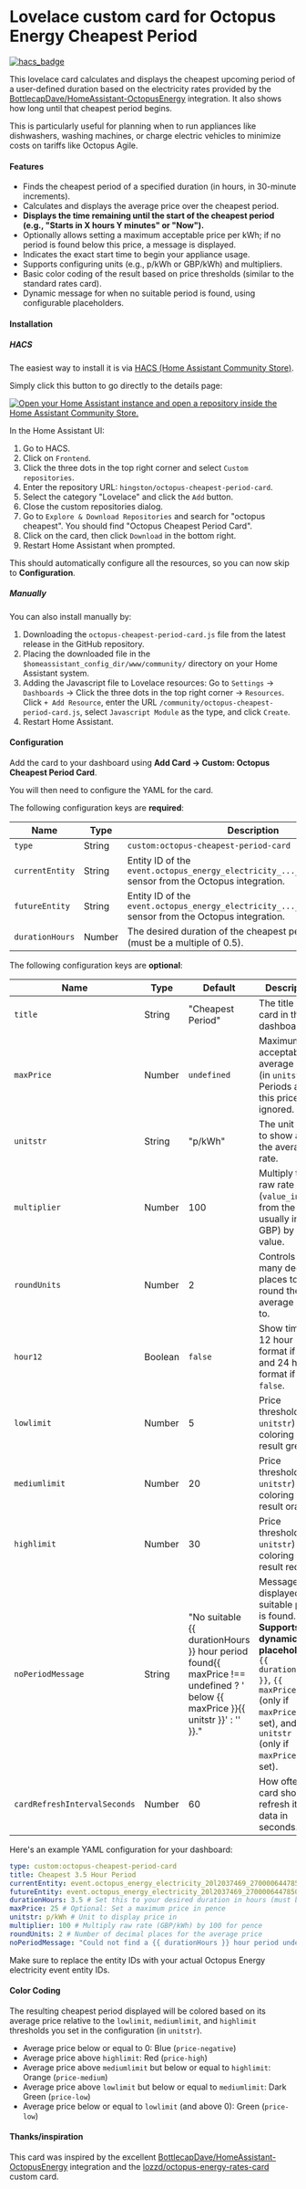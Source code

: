 # Lovelace custom card for Octopus Energy Cheapest Period

[![hacs_badge](https://img.shields.io/badge/HACS-Custom-orange.svg)](https://github.com/hacs/integration)

This lovelace card calculates and displays the cheapest upcoming period of a user-defined duration based on the electricity rates provided by the [BottlecapDave/HomeAssistant-OctopusEnergy](https://github.com/BottlecapDave/) integration. It also shows how long until that cheapest period begins.

This is particularly useful for planning when to run appliances like dishwashers, washing machines, or charge electric vehicles to minimize costs on tariffs like Octopus Agile.

#### Features

*   Finds the cheapest period of a specified duration (in hours, in 30-minute increments).
*   Calculates and displays the average price over the cheapest period.
*   **Displays the time remaining until the start of the cheapest period (e.g., "Starts in X hours Y minutes" or "Now").**
*   Optionally allows setting a maximum acceptable price per kWh; if no period is found below this price, a message is displayed.
*   Indicates the exact start time to begin your appliance usage.
*   Supports configuring units (e.g., p/kWh or GBP/kWh) and multipliers.
*   Basic color coding of the result based on price thresholds (similar to the standard rates card).
*   Dynamic message for when no suitable period is found, using configurable placeholders.

#### Installation
##### HACS
The easiest way to install it is via [HACS (Home Assistant Community Store)](https://github.com/hacs/frontend).

Simply click this button to go directly to the details page:

[![Open your Home Assistant instance and open a repository inside the Home Assistant Community Store.](https://my.home-assistant.io/badges/hacs_repository.svg)](https://my.home-assistant.io/redirect/hacs_repository/?owner=hingston&repository=octopus-cheapest-period-card&category=plugin)

In the Home Assistant UI:
1.  Go to HACS.
2.  Click on `Frontend`.
3.  Click the three dots in the top right corner and select `Custom repositories`.
4.  Enter the repository URL: `hingston/octopus-cheapest-period-card`.
5.  Select the category "Lovelace" and click the `Add` button.
6.  Close the custom repositories dialog.
7.  Go to `Explore & Download Repositories` and search for "octopus cheapest". You should find "Octopus Cheapest Period Card".
8.  Click on the card, then click `Download` in the bottom right.
9.  Restart Home Assistant when prompted.

This should automatically configure all the resources, so you can now skip to **Configuration**.

##### Manually
You can also install manually by:
1.  Downloading the `octopus-cheapest-period-card.js` file from the latest release in the GitHub repository.
2.  Placing the downloaded file in the `$homeassistant_config_dir/www/community/` directory on your Home Assistant system.
3.  Adding the Javascript file to Lovelace resources: Go to `Settings` -> `Dashboards` -> Click the three dots in the top right corner -> `Resources`. Click `+ Add Resource`, enter the URL `/community/octopus-cheapest-period-card.js`, select `Javascript Module` as the type, and click `Create`.
4.  Restart Home Assistant.

#### Configuration
Add the card to your dashboard using **Add Card -> Custom: Octopus Cheapest Period Card**.

You will then need to configure the YAML for the card.

The following configuration keys are **required**:

| Name         | Type   | Description                                                                                           |
|--------------|--------|-------------------------------------------------------------------------------------------------------|
| `type`       | String | `custom:octopus-cheapest-period-card`                                                                 |
| `currentEntity`| String | Entity ID of the `event.octopus_energy_electricity_..._current_day_rates` sensor from the Octopus integration. |
| `futureEntity` | String | Entity ID of the `event.octopus_energy_electricity_..._next_day_rates` sensor from the Octopus integration. |
| `durationHours`| Number | The desired duration of the cheapest period in hours (must be a multiple of 0.5).                 |

The following configuration keys are **optional**:

| Name                   | Type    | Default                      | Description                                                                                                                                                              |
|------------------------|---------|------------------------------|--------------------------------------------------------------------------------------------------------------------------------------------------------------------------|
| `title`                | String  | "Cheapest Period"            | The title of the card in the dashboard.                                                                                                                                  |
| `maxPrice`             | Number  | `undefined`                  | Maximum acceptable average price (in `unitstr`). Periods above this price are ignored.                                                                                   |
| `unitstr`              | String  | "p/kWh"                      | The unit string to show after the average rate.                                                                                                                          |
| `multiplier`           | Number  | 100                          | Multiply the raw rate (`value_inc_vat` from the API, usually in GBP) by this value.                                                                                      |
| `roundUnits`           | Number  | 2                            | Controls how many decimal places to round the average price to.                                                                                                          |
| `hour12`               | Boolean | `false`                      | Show times in 12 hour format if `true`, and 24 hour format if `false`.                                                                                                   |
| `lowlimit`             | Number  | 5                            | Price threshold (in `unitstr`) for coloring the result green.                                                                                                            |
| `mediumlimit`          | Number  | 20                           | Price threshold (in `unitstr`) for coloring the result orange.                                                                                                           |
| `highlimit`            | Number  | 30                           | Price threshold (in `unitstr`) for coloring the result red.                                                                                                              |
| `noPeriodMessage`      | String  | "No suitable {{ durationHours }} hour period found{{ maxPrice !== undefined ? ' below {{ maxPrice }}{{ unitstr }}' : '' }}." | Message displayed if no suitable period is found. **Supports dynamic placeholders:** `{{ durationHours }}`, `{{ maxPrice }}` (only if `maxPrice` is set), and `{{ unitstr }}` (only if `maxPrice` is set). |
| `cardRefreshIntervalSeconds` | Number | 60                       | How often the card should refresh its data in seconds.                                                                                                   |


Here's an example YAML configuration for your dashboard:

```yaml
type: custom:octopus-cheapest-period-card
title: Cheapest 3.5 Hour Period
currentEntity: event.octopus_energy_electricity_20l2037469_2700006447850_current_day_rates
futureEntity: event.octopus_energy_electricity_20l2037469_2700006447850_next_day_rates
durationHours: 3.5 # Set this to your desired duration in hours (must be multiple of 0.5)
maxPrice: 25 # Optional: Set a maximum price in pence
unitstr: p/kWh # Unit to display price in
multiplier: 100 # Multiply raw rate (GBP/kWh) by 100 for pence
roundUnits: 2 # Number of decimal places for the average price
noPeriodMessage: "Could not find a {{ durationHours }} hour period under {{ maxPrice }}{{ unitstr }}." # Custom dynamic message
```

Make sure to replace the entity IDs with your actual Octopus Energy electricity event entity IDs.

#### Color Coding

The resulting cheapest period displayed will be colored based on its average price relative to the `lowlimit`, `mediumlimit`, and `highlimit` thresholds you set in the configuration (in `unitstr`).

*   Average price below or equal to 0: Blue (`price-negative`)
*   Average price above `highlimit`: Red (`price-high`)
*   Average price above `mediumlimit` but below or equal to `highlimit`: Orange (`price-medium`)
*   Average price above `lowlimit` but below or equal to `mediumlimit`: Dark Green (`price-low`)
*   Average price below or equal to `lowlimit` (and above 0): Green (`price-low`)

#### Thanks/inspiration
This card was inspired by the excellent [BottlecapDave/HomeAssistant-OctopusEnergy](https://github.com/BottlecapDave/) integration and the [lozzd/octopus-energy-rates-card](https://github.com/lozzd/octopus-energy-rates-card) custom card.
